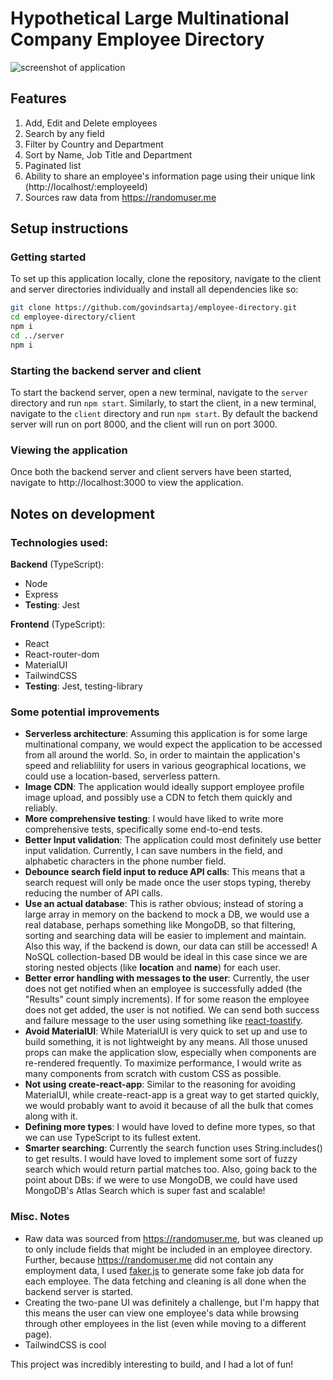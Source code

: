 # Hypothetical Large Multinational Company Employee Directory

![screenshot of application](https://user-images.githubusercontent.com/22091405/147377709-e85effcb-9d6e-4a7a-8444-1d10f793d26a.png)

## Features
1. Add, Edit and Delete employees
2. Search by any field
3. Filter by Country and Department
4. Sort by Name, Job Title and Department
5. Paginated list
6. Ability to share an employee's information page using their unique link (http://localhost/:employeeId)
7. Sources raw data from https://randomuser.me

## Setup instructions
### Getting started
To set up this application locally, clone the repository, navigate to the client and server directories individually and install all dependencies like so:
```bash
git clone https://github.com/govindsartaj/employee-directory.git
cd employee-directory/client
npm i
cd ../server
npm i
```

### Starting the backend server and client
To start the backend server, open a new terminal, navigate to the ``server`` directory and run ``npm start``. Similarly, to start the client, in a new terminal, navigate to the ``client`` directory and run ``npm start``. By default the backend server will run on port 8000, and the client will run on port 3000.

### Viewing the application
Once both the backend server and client servers have been started, navigate to http://localhost:3000 to view the application.


## Notes on development
### Technologies used:

**Backend** (TypeScript):
* Node
* Express
* **Testing**: Jest
	
**Frontend** (TypeScript):
* React
* React-router-dom
* MaterialUI
* TailwindCSS
* **Testing**: Jest, testing-library

### Some potential improvements
* **Serverless architecture**: Assuming this application is for some large multinational company, we would expect the application to be accessed from all around the world. So, in order to maintain the application's speed and reliablility for users in various geographical locations, we could use a location-based, serverless pattern.
* **Image CDN**: The application would ideally support employee profile image upload, and possibly use a CDN to fetch them quickly and reliably.
* **More comprehensive testing**: I would have liked to write more comprehensive tests, specifically some end-to-end tests.
* **Better Input validation**: The application could most definitely use better input validation. Currently, I can save numbers in the field, and alphabetic characters in the phone number field.
* **Debounce search field input to reduce API calls**: This means that a search request will only be made once the user stops typing, thereby reducing the number of API calls.
* **Use an actual database**: This is rather obvious; instead of storing a large array in memory on the backend to mock a DB, we would use a real database, perhaps something like MongoDB, so that filtering, sorting and searching data will be easier to implement and maintain. Also this way, if the backend is down, our data can still be accessed! A NoSQL collection-based DB would be ideal in this case since we are storing nested objects (like **location** and **name**) for each user. 
* **Better error handling with messages to the user**: Currently, the user does not get notified when an employee is successfully added (the "Results" count simply increments). If for some reason the employee does not get added, the user is not notified. We can send both success and failure message to the user using something like [react-toastify](https://fkhadra.github.io/react-toastify/api/toast/).
* **Avoid MaterialUI**: While MaterialUI is very quick to set up and use to build something, it is not lightweight by any means. All those unused props can make the application slow, especially when components are re-rendered frequently. To maximize performance, I would write as many components from scratch with custom CSS as possible.
* **Not using create-react-app**: Similar to the reasoning for avoiding MaterialUI, while create-react-app is a great way to get started quickly, we would probably want to avoid it because of all the bulk that comes along with it.
* **Defining more types**: I would have loved to define more types, so that we can use TypeScript to its fullest extent.
* **Smarter searching**: Currently the search function uses String.includes() to get results. I would have loved to implement some sort of fuzzy search which would return partial matches too. Also, going back to the point about DBs: if we were to use MongoDB, we could have used MongoDB's Atlas Search which is super fast and scalable! 

### Misc. Notes
* Raw data was sourced from https://randomuser.me, but was cleaned up to only include fields that might be included in an employee directory. Further, because https://randomuser.me did not contain any employment data, I used [faker.js](https://github.com/marak/Faker.js/) to generate some fake job data for each employee. The data fetching and cleaning is all done when the backend server is started.
* Creating the two-pane UI was definitely a challenge, but I'm happy that this means the user can view one employee's data while browsing through other employees in the list (even while moving to a different page).
* TailwindCSS is cool

This project was incredibly interesting to build, and I had a lot of fun!
